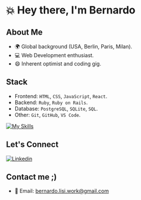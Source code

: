 # 💥 Hey there, I'm Bernardo

## About Me
- 🌍 Global background (USA, Berlin, Paris, Milan).
- 💻 Web Development enthusiast.
- 😄 Inherent optimist and coding gig.

## Stack
- Frontend: `HTML`, `CSS`, `JavaScript`, `React`.
- Backend: `Ruby`, `Ruby on Rails`.
- Database: `PostgreSQL`, `SQLite`, `SQL`.
- Other: `Git`, `GitHub`, `VS Code`.

[![My Skills](https://skillicons.dev/icons?i=linkedin&theme=light)](https://skillicons.dev)

## Let's Connect
[![Linkedin](https://skillicons.dev/icons?i=linkedin&theme=light)](https://www.linkedin.com/in/bernardo-lisi-99b367134/)

## Contact me ;)
- 📧 Email: bernardo.lisi.work@gmail.com

